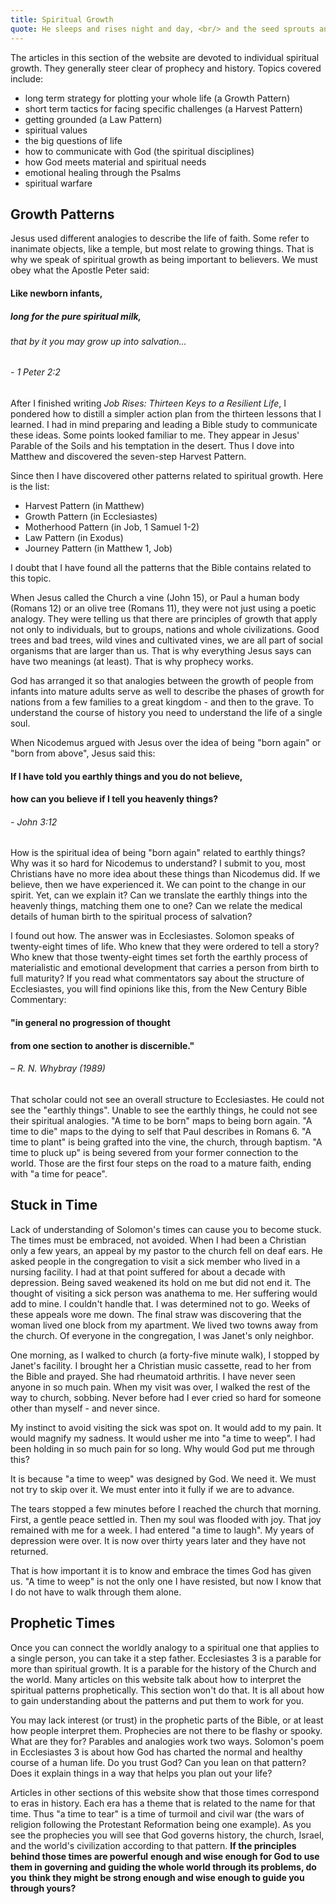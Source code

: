 ```yaml
---
title: Spiritual Growth
quote: He sleeps and rises night and day, <br/> and the seed sprouts and grows; <br/> he knows not how. </br> - Mark 4:27
---
```

The articles in this section of the website are devoted to individual 
spiritual growth. They generally steer clear of prophecy and history.
Topics covered include:

  - long term strategy for plotting your whole life (a Growth Pattern)
  - short term tactics for facing specific challenges (a Harvest Pattern)
  - getting grounded (a Law Pattern)
  - spiritual values
  - the big questions of life
  - how to communicate with God (the spiritual disciplines)
  - how God meets material and spiritual needs
  - emotional healing through the Psalms
  - spiritual warfare

## Growth Patterns

Jesus used different analogies to describe the life of faith. Some refer to inanimate objects, like a temple,
but most relate to growing things. That is why we speak of spiritual growth as being important to believers. 
We must obey what the Apostle Peter said:

#### Like newborn infants, 
##### long for the pure spiritual milk, 
###### that by it you may grow up into salvation...
###### - 1 Peter 2:2

After I finished writing *Job Rises: Thirteen Keys to a Resilient Life*, I pondered how to distill a simpler action plan 
from the thirteen lessons that I learned. I had in mind preparing and leading a Bible study to communicate these ideas. 
Some points looked familiar to me. They appear in Jesus' Parable of the Soils and his temptation in the desert. 
Thus I dove into Matthew and discovered the seven-step Harvest Pattern.

Since then I have discovered other patterns related to spiritual growth. Here is the list:

  - Harvest Pattern (in Matthew)
  - Growth Pattern (in Ecclesiastes)
  - Motherhood Pattern (in Job, 1 Samuel 1-2)
  - Law Pattern (in Exodus)
  - Journey Pattern (in Matthew 1, Job)

I doubt that I have found all the patterns that the Bible contains related to
this topic.

When Jesus called the Church a vine (John 15), or Paul a human body (Romans 12) or an olive tree (Romans 11),
they were not just using a poetic analogy. They were telling us that there are principles of growth
that apply not only to individuals, but to groups, nations and whole civilizations. Good trees and bad trees,
wild vines and cultivated vines, we are all part of social organisms that are larger than us.
That is why everything Jesus says can have two meanings (at least). That is why prophecy works.

God has arranged it so that analogies between the growth of people from infants into mature adults 
serve as well to describe the phases of growth for nations from a few families to a great kingdom - and then 
to the grave. To understand the course of history you need to understand the life of a single soul.

When Nicodemus argued with Jesus over the idea of being "born again" or "born from above", Jesus said this:

#### If I have told you earthly things and you do not believe, 
#### how can you believe if I tell you heavenly things? 
###### - John 3:12

How is the spiritual idea of being "born again" related to earthly things?
Why was it so hard for Nicodemus to understand? I submit to you, most Christians 
have no more idea about these things than Nicodemus did. If we believe, then
we have experienced it. We can point to the change in our spirit. Yet, can we explain it?
Can we translate the earthly things into the heavenly things, matching them one to one?
Can we relate the medical details of human birth to the spiritual process of salvation? 

I found out how. The answer was in Ecclesiastes. Solomon speaks of twenty-eight times of life.
Who knew that they were ordered to tell a story? Who knew that those twenty-eight times
set forth the earthly process of materialistic and emotional development that carries a person
from birth to full maturity? If you read what commentators say about the structure of
Ecclesiastes, you will find opinions like this, from the New Century Bible Commentary:

#### "in general no progression of thought 
#### from one section to another is discernible." 
###### – R. N. Whybray (1989) 

That scholar could not see an overall structure to Ecclesiastes. He could not see the "earthly things".
Unable to see the earthly things, he could not see their spiritual analogies.
"A time to be born" maps to being born again. "A time to die" maps to the dying to self that Paul 
describes in Romans 6. "A time to plant" is being grafted into the vine, the church, through baptism. 
"A time to pluck up" is being severed from your former connection to the world.
Those are the first four steps on the road to a mature faith, ending with "a time for peace". 

## Stuck in Time

Lack of understanding of Solomon's times can cause you to become stuck. The times must be embraced, not avoided.
When I had been a Christian only a few years, an appeal by my pastor to the church fell on deaf ears.
He asked people in the congregation to visit a sick member who lived in a nursing facility.
I had at that point suffered for about a decade with depression. Being saved weakened its hold 
on me but did not end it. The thought of visiting a sick person was anathema to me. 
Her suffering would add to mine. I couldn't handle that. I was determined not to go.
Weeks of these appeals wore me down. The final straw was discovering that the woman lived 
one block from my apartment. We lived two towns away from the church. Of everyone in the 
congregation, I was Janet's only neighbor.

One morning, as I walked to church (a forty-five minute walk), I stopped by Janet's facility.
I brought her a Christian music cassette, read to her from the Bible and prayed.
She had rheumatoid arthritis. I have never seen anyone in so much pain.
When my visit was over, I walked the rest of the way to church, sobbing.
Never before had I ever cried so hard for someone other than myself - and never since.

My instinct to avoid visiting the sick was spot on. It would add to my pain. It would
magnify my sadness. It would usher me into "a time to weep". I had been holding in
so much pain for so long. Why would God put me through this?

It is because "a time to weep" was designed by God. We need it. We must not try to skip 
over it. We must enter into it fully if we are to advance.

The tears stopped a few minutes before I reached the church that morning. First, a gentle peace settled in.
Then my soul was flooded with joy. That joy remained with me for a week. I had entered "a time to laugh".
My years of depression were over. It is now over thirty years later and they have not returned.

That is how important it is to know and embrace the times God has given us.
"A time to weep" is not the only one I have resisted, but now I know that I do not have to 
walk through them alone.

## Prophetic Times

Once you can connect the worldly analogy to a spiritual one that applies to a single person, 
you can take it a step father. Ecclesiastes 3 is a parable for more than spiritual growth.
It is a parable for the history of the Church and the world. Many articles on this website 
talk about how to interpret the spiritual patterns prophetically.
This section won't do that. It is all about how to gain understanding about the patterns
and put them to work for you.

You may lack interest (or trust) in the prophetic parts of the Bible, or at least how 
people interpret them. Prophecies are not there to be flashy or spooky. What are they for? 
Parables and analogies work two ways. Solomon's poem in Ecclesiastes 3 is about how God has 
charted the normal and healthy course of a human life. Do you trust God? 
Can you lean on that pattern? Does it explain things in a way that helps you plan out your life?

Articles in other sections of this website show that those times correspond to eras in history. 
Each era has a theme that is related to the name for that time. Thus "a time to tear" is a time of 
turmoil and civil war (the wars of religion following the Protestant Reformation being one example). 
As you see the prophecies you will see that God governs history, the church, Israel, and the world's 
civilization according to that pattern. **If the principles behind those times are powerful** 
**enough and wise enough for God to use them in governing and guiding the whole world through its problems, do you**
**think they might be strong enough and wise enough to guide you through yours?**

